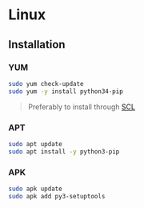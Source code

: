 # Linux

## Installation

### YUM

```sh
sudo yum check-update
sudo yum -y install python34-pip
```

> Preferably to install through [SCL](https://www.softwarecollections.org)

### APT

```sh
sudo apt update
sudo apt install -y python3-pip
```

### APK

```sh
sudo apk update
sudo apk add py3-setuptools
```
